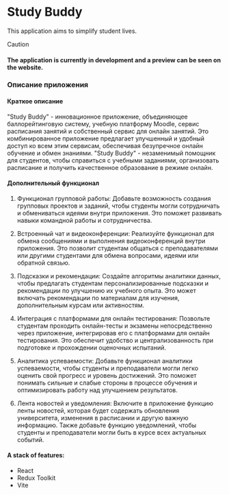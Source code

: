 # Study Buddy

This application aims to simplify student lives.
> [!CAUTION]
> #### The application is currently in development and a preview can be seen on the website.

### Описание приложения

#### Краткое описание

"Study Buddy" - инновационное приложение, объединяющее баллорейтинговую систему, учебную платформу Moodle, сервис
расписания занятий и собственный сервис для онлайн занятий. Это комбинированное приложение предлагает улучшенный и
удобный доступ ко всем этим сервисам, обеспечивая безупречное онлайн обучение и обмен знаниями. "Study Buddy" -
незаменимый помощник для студентов, чтобы справиться с учебными заданиями, организовать расписание и получить
качественное образование в режиме онлайн.

#### Дополнительный функционал

1. Функционал групповой работы: Добавьте возможность создания групповых проектов и заданий, чтобы студенты могли
   сотрудничать и обмениваться идеями внутри приложения. Это поможет развивать навыки командной работы и сотрудничества.

2. Встроенный чат и видеоконференции: Реализуйте функционал для обмена сообщениями и выполнения видеоконференций внутри
   приложения. Это позволит студентам общаться с преподавателями или другими студентами для обмена вопросами, идеями или
   обратной связью.

3. Подсказки и рекомендации: Создайте алгоритмы аналитики данных, чтобы предлагать студентам персонализированные
   подсказки и рекомендации по улучшению их учебного опыта. Это может включать рекомендации по материалам для изучения,
   дополнительным курсам или активностям.

4. Интеграция с платформами для онлайн тестирования: Позвольте студентам проходить онлайн-тесты и экзамены
   непосредственно через приложение, интегрировав его с платформами для онлайн тестирования. Это обеспечит удобство и
   централизованность при подготовке и прохождении оценочных испытаний.

5. Аналитика успеваемости: Добавьте функционал аналитики успеваемости, чтобы студенты и преподаватели могли легко
   оценить свой прогресс и уровень достижений. Это поможет понимать сильные и слабые стороны в процессе обучения и
   оптимизировать работу над улучшением результатов.

6. Лента новостей и уведомления: Включите в приложение функцию ленты новостей, которая будет содержать обновления
   университета, изменения в расписании и другую важную информацию. Также добавьте функцию уведомлений, чтобы студенты и
   преподаватели могли быть в курсе всех актуальных событий.

#### A stack of features: 
* React
* Redux Toolkit
* Vite

